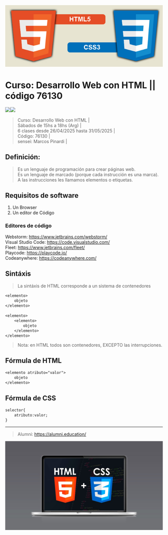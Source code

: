 <img src="extras/imagenes/html5-css3.jpg">

# Curso: Desarrollo Web con HTML || código 76130

<img src="https://img.shields.io/badge/HTML-F38454?style=for-the-badge&logo=html5&logoColor=white"><img src="https://img.shields.io/badge/CSS-1490fc?&style=for-the-badge&logo=css3&logoColor=white">

> Curso: Desarrollo Web con HTML |  
> Sábados de 15hs a 18hs (Arg) |  
> 6 clases desde 26/04/2025 hasta 31/05/2025 |  
> Código: 76130 |  
> sensei: Marcos Pinardi |  


## Definición: 

> Es un lenguaje de programación para crear páginas web.  
> Es un lenguaje de marcado (porque cada instrucción es una marca).  
> A las instrucciones les llamamos elementos o etiquetas.  

## Requisitos de software

  1. Un Browser   
  2. Un editor de Código  


### Editores de código

Webstorm: <https://www.jetbrains.com/webstorm/>  
Visual Studio Code: <https://code.visualstudio.com/>    
Fleet: <https://www.jetbrains.com/fleet/>   
Playcode: <https://playcode.io/>   
Codeanywhere: <https://codeanywhere.com/>   

## Sintáxis

> La sintáxis de HTML corresponde a un sistema de contenedores	

	<elemento>
		objeto
	</elemento>

	<elemento>
		<elemento>
			objeto
		</elemento>
	</elemento>

> Nota: en HTML todos son contenedores, EXCEPTO las interrupciones.  


## Fórmula de HTML

    <elemento atributo="valor">
      	objeto
	</elemento>

## Fórmula de CSS

    selector{
		atributo:valor;
	}



----


> Alumni: https://alumni.education/

<img src="extras/imagenes/landing.jpg">

